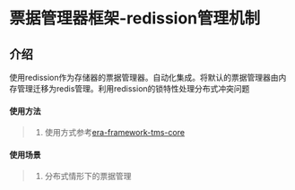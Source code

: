 # 票据管理器框架-redission管理机制

## 介绍
使用redission作为存储器的票据管理器。自动化集成。将默认的票据管理器由内存管理迁移为redis管理。利用redission的锁特性处理分布式冲突问题

#### 使用方法
> 1. 使用方式参考[era-framework-tms-core](../era-framework-tms-core)

#### 使用场景
> 1. 分布式情形下的票据管理